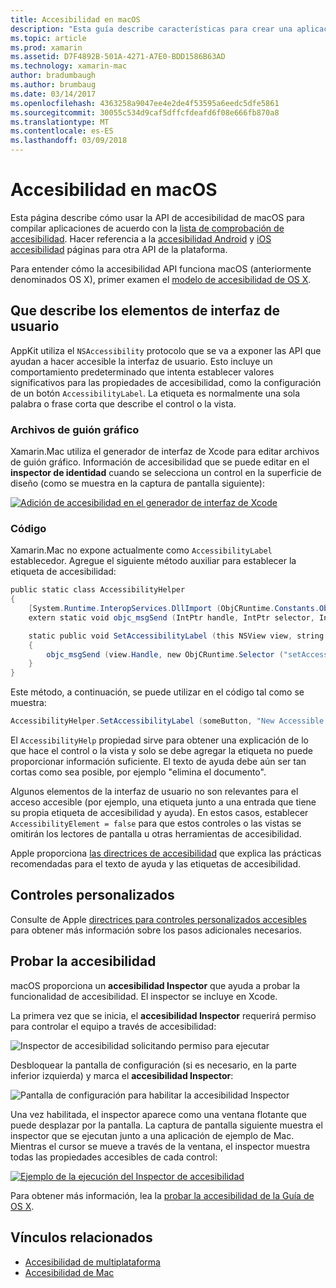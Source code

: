 ```yaml
---
title: Accesibilidad en macOS
description: "Esta guía describe características para crear una aplicación accesible basada en Xamarin.Mac."
ms.topic: article
ms.prod: xamarin
ms.assetid: D7F4892B-501A-4271-A7E0-BDD1586B63AD
ms.technology: xamarin-mac
author: bradumbaugh
ms.author: brumbaug
ms.date: 03/14/2017
ms.openlocfilehash: 4363258a9047ee4e2de4f53595a6eedc5dfe5861
ms.sourcegitcommit: 30055c534d9caf5dffcfdeafd6f08e666fb870a8
ms.translationtype: MT
ms.contentlocale: es-ES
ms.lasthandoff: 03/09/2018
---
```

# <a name="accessibility-on-macos"></a>Accesibilidad en macOS

Esta página describe cómo usar la API de accesibilidad de macOS para compilar aplicaciones de acuerdo con la [lista de comprobación de accesibilidad](~/cross-platform/app-fundamentals/accessibility.md).
Hacer referencia a la [accesibilidad Android](~/android/app-fundamentals/accessibility.md) y [iOS accesibilidad](~/ios/app-fundamentals/accessibility.md) páginas para otra API de la plataforma.

Para entender cómo la accesibilidad API funciona macOS (anteriormente denominados OS X), primer examen el [modelo de accesibilidad de OS X](https://developer.apple.com/library/mac/documentation/Accessibility/Conceptual/AccessibilityMacOSX/OSXAXmodel.html).

## <a name="describing-ui-elements"></a>Que describe los elementos de interfaz de usuario

AppKit utiliza el `NSAccessibility` protocolo que se va a exponer las API que ayudan a hacer accesible la interfaz de usuario. Esto incluye un comportamiento predeterminado que intenta establecer valores significativos para las propiedades de accesibilidad, como la configuración de un botón `AccessibilityLabel`. La etiqueta es normalmente una sola palabra o frase corta que describe el control o la vista.

### <a name="storyboard-files"></a>Archivos de guión gráfico

Xamarin.Mac utiliza el generador de interfaz de Xcode para editar archivos de guión gráfico.
Información de accesibilidad que se puede editar en el **inspector de identidad** cuando se selecciona un control en la superficie de diseño (como se muestra en la captura de pantalla siguiente):

[![Adición de accesibilidad en el generador de interfaz de Xcode](accessibility-images/xcode.png "agregar accesibilidad en el generador de interfaz de Xcode")](accessibility-images/xcode-large.png#lightbox)

### <a name="code"></a>Código

Xamarin.Mac no expone actualmente como `AccessibilityLabel` establecedor.  Agregue el siguiente método auxiliar para establecer la etiqueta de accesibilidad:

```csharp
public static class AccessibilityHelper
{
    [System.Runtime.InteropServices.DllImport (ObjCRuntime.Constants.ObjectiveCLibrary)]
    extern static void objc_msgSend (IntPtr handle, IntPtr selector, IntPtr label);

    static public void SetAccessibilityLabel (this NSView view, string value)
    {
        objc_msgSend (view.Handle, new ObjCRuntime.Selector ("setAccessibilityLabel:").Handle, new NSString (value).Handle);
    }
}
```

Este método, a continuación, se puede utilizar en el código tal como se muestra:

```csharp
AccessibilityHelper.SetAccessibilityLabel (someButton, "New Accessible Description");
```

El `AccessibilityHelp` propiedad sirve para obtener una explicación de lo que hace el control o la vista y solo se debe agregar la etiqueta no puede proporcionar información suficiente. El texto de ayuda debe aún ser tan cortas como sea posible, por ejemplo "elimina el documento".

Algunos elementos de la interfaz de usuario no son relevantes para el acceso accesible (por ejemplo, una etiqueta junto a una entrada que tiene su propia etiqueta de accesibilidad y ayuda).
En estos casos, establecer `AccessibilityElement = false` para que estos controles o las vistas se omitirán los lectores de pantalla u otras herramientas de accesibilidad.

Apple proporciona [las directrices de accesibilidad](https://developer.apple.com/library/mac/documentation/Accessibility/Conceptual/AccessibilityMacOSX/EnhancingtheAccessibilityofStandardAppKitControls.html) que explica las prácticas recomendadas para el texto de ayuda y las etiquetas de accesibilidad.

## <a name="custom-controls"></a>Controles personalizados

Consulte de Apple [directrices para controles personalizados accesibles](https://developer.apple.com/library/mac/documentation/Accessibility/Conceptual/AccessibilityMacOSX/ImplementingAccessibilityforCustomControls.html) para obtener más información sobre los pasos adicionales necesarios.

## <a name="testing-accessibility"></a>Probar la accesibilidad

macOS proporciona un **accesibilidad Inspector** que ayuda a probar la funcionalidad de accesibilidad. El inspector se incluye en Xcode.

La primera vez que se inicia, el **accesibilidad Inspector** requerirá permiso para controlar el equipo a través de accesibilidad:

![Inspector de accesibilidad solicitando permiso para ejecutar](accessibility-images/accessibility-inspector-1.png "solicitando permiso para ejecutar el Inspector de accesibilidad")

Desbloquear la pantalla de configuración (si es necesario, en la parte inferior izquierda) y marca el **accesibilidad Inspector**:

![Pantalla de configuración para habilitar la accesibilidad Inspector](accessibility-images/accessibility-inspector-2.png "pantalla de configuración para habilitar el Inspector de accesibilidad")

Una vez habilitada, el inspector aparece como una ventana flotante que puede desplazar por la pantalla. La captura de pantalla siguiente muestra el inspector que se ejecutan junto a una aplicación de ejemplo de Mac. Mientras el cursor se mueve a través de la ventana, el inspector muestra todas las propiedades accesibles de cada control:

[![Ejemplo de la ejecución del Inspector de accesibilidad](accessibility-images/accessibility-example.png "ejecución del Inspector de ejemplo de accesibilidad")](accessibility-images/accessibility-example-large.png#lightbox)

Para obtener más información, lea la [probar la accesibilidad de la Guía de OS X](https://developer.apple.com/library/mac/documentation/Accessibility/Conceptual/AccessibilityMacOSX/OSXAXTestingApps.html).



## <a name="related-links"></a>Vínculos relacionados

- [Accesibilidad de multiplataforma](~/cross-platform/app-fundamentals/accessibility.md)
- [Accesibilidad de Mac](https://www.apple.com/accessibility/mac/)

